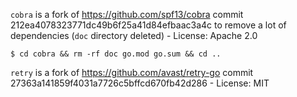 `cobra` is a fork of https://github.com/spf13/cobra commit 212ea4078323771dc49b6f25a41d84efbaac3a4c to remove a lot of dependencies (`doc` directory deleted) - License: Apache 2.0

```shell
$ cd cobra && rm -rf doc go.mod go.sum && cd ..
```

`retry` is a fork of https://github.com/avast/retry-go commit 27363a141859f4031a7726c5bffcd670fb42d286 - License: MIT

